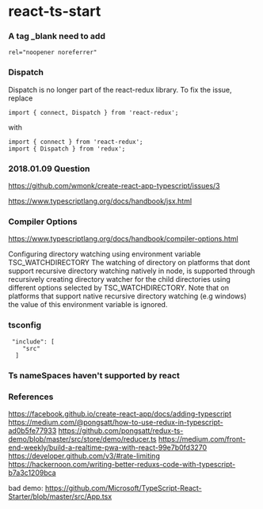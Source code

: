 # react-ts-start

### A tag _blank need to add

    rel="noopener noreferrer"

### Dispatch

Dispatch is no longer part of the react-redux library. To fix the issue, replace

    import { connect, Dispatch } from 'react-redux';
    
with

    import { connect } from 'react-redux';
    import { Dispatch } from 'redux';
 
### 2018.01.09 Question

https://github.com/wmonk/create-react-app-typescript/issues/3
 
https://www.typescriptlang.org/docs/handbook/jsx.html
 
### Compiler Options

https://www.typescriptlang.org/docs/handbook/compiler-options.html

Configuring directory watching using environment variable TSC_WATCHDIRECTORY
The watching of directory on platforms that dont support recursive directory watching natively in node, is supported through recursively creating directory watcher for the child directories using different options selected by TSC_WATCHDIRECTORY. Note that on platforms that support native recursive directory watching (e.g windows) the value of this environment variable is ignored.

### tsconfig

     "include": [
        "src"
      ]
### Ts nameSpaces haven't supported by react      
      
### References
https://facebook.github.io/create-react-app/docs/adding-typescript
https://medium.com/@pongsatt/how-to-use-redux-in-typescript-ad0b5fe77933
https://github.com/pongsatt/redux-ts-demo/blob/master/src/store/demo/reducer.ts
https://medium.com/front-end-weekly/build-a-realtime-pwa-with-react-99e7b0fd3270
https://developer.github.com/v3/#rate-limiting
https://hackernoon.com/writing-better-reduxs-code-with-typescript-b7a3c1209bca

bad demo: 
https://github.com/Microsoft/TypeScript-React-Starter/blob/master/src/App.tsx




